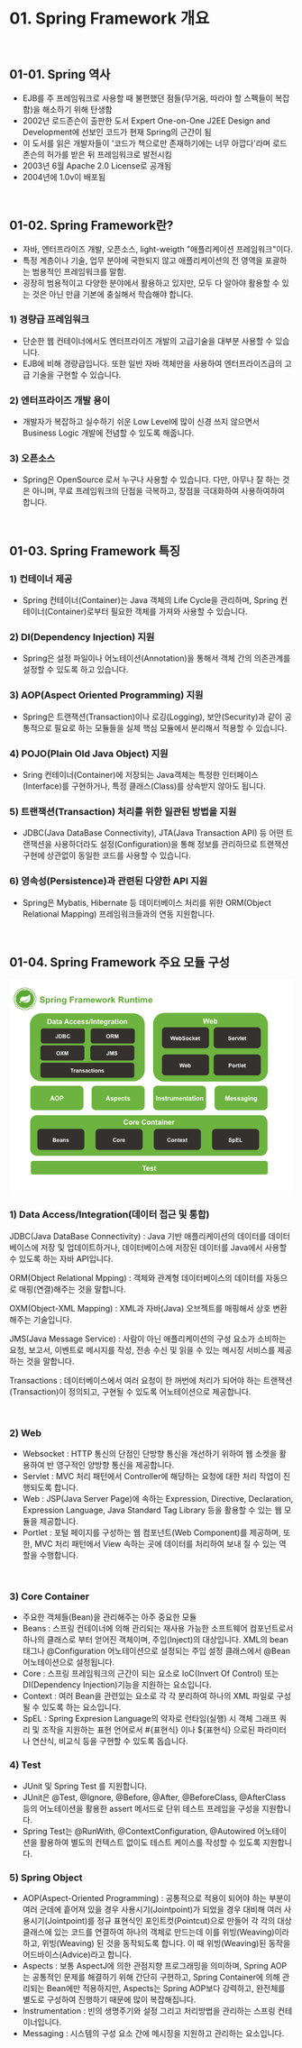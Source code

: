 # 01. Spring Framework 개요

<br>

## 01-01. Spring 역사
- EJB를 주 프레임워크로 사용할 때 불편했던 점들(무거움, 따라야 할 스펙들이 복잡함)을 해소하기 위해 탄생함
- 2002년 로드존슨이 출판한 도서 Expert One-on-One J2EE Design and Development에 선보인 코드가 현재 Spring의 근간이 됨
- 이 도서를 읽은 개발자들이 '코드가 책으로만 존재하기에는 너무 아깝다'라며 로드 존슨의 허가를 받은 뒤 프레임워크로 발전시킴
- 2003년 6월 Apache 2.0 License로 공개됨
- 2004년에 1.0v이 배포됨

<br>

## 01-02. Spring Framework란?
- 자바, 엔터프라이즈 개발, 오픈소스, light-weigth "애플리케이션 프레임워크"이다.
- 특정 계층이나 기술, 업무 분야에 국한되지 않고 애플리케이션의 전 영역을 포괄하는 범용적인 프레임워크를 말함.
- 굉장히 범용적이고 다양한 분야에서 활용하고 있지만, 모두 다 알아야 활용할 수 있는 것은 아닌 만큼 기본에 충실해서 학습해야 합니다.

### 1) 경량급 프레임워크
- 단순한 웹 컨테이너에서도 엔터프라이즈 개발의 고급기술을 대부분 사용할 수 있습니다.
- EJB에 비해 경량급입니다. 또한 일반 자바 객체만을 사용하여 엔터프라이즈급의 고급 기술을 구현할 수 있습니다.

### 2) 엔터프라이즈 개발 용이
- 개발자가 복잡하고 실수하기 쉬운 Low Level에 많이 신경 쓰지 않으면서 Business Logic 개발에 전념할 수 있도록 해줍니다.

### 3) 오픈소스
- Spring은 OpenSource 로서 누구나 사용할 수 있습니다. 다만, 아무나 잘 하는 것은 아니며, 무료 프레임워크의 단점을 극복하고, 장점을 극대화하여 사용하여하여 합니다.

<br>


## 01-03. Spring Framework 특징
### 1) 컨테이너 제공
- Spring 컨테이너(Container)는 Java 객체의 Life Cycle을 관리하며, Spring 컨테이너(Container)로부터 필요한 객체를 가져와 사용할 수 있습니다.

### 2) DI(Dependency Injection) 지원
- Spring은 설정 파일이나 어노테이션(Annotation)을 통해서 객체 간의 의존관계를 설정할 수 있도록 하고 있습니다.

### 3) AOP(Aspect Oriented Programming) 지원
- Spring은 트랜잭션(Transaction)이나 로깅(Logging), 보안(Security)과 같이 공통적으로 필요로 하는 모듈들을 실제 핵심 모듈에서 분리해서 적용할 수 있습니다.

### 4) POJO(Plain Old Java Object) 지원
- Sring 컨테이너(Container)에 저장되는 Java객체는 특정한 인터페이스(Interface)를 구현하거나, 특정 클래스(Class)를 상속받지 않아도 됩니다.

### 5) 트랜잭션(Transaction) 처리를 위한 일관된 방법을 지원
- JDBC(Java DataBase Connectivity), JTA(Java Transaction API) 등 어떤 트랜잭션을 사용하더라도 설정(Configuration)을 통해 정보를 관리하므로 트랜잭션 구현에 상관없이 동일한 코드를 사용할 수 있습니다.

### 6) 영속성(Persistence)과 관련된 다양한 API 지원
- Spring은 Mybatis, Hibernate 등 데이터베이스 처리를 위한 ORM(Object Relational Mapping) 프레임워크들과의 연동 지원합니다.

<br>

## 01-04. Spring Framework 주요 모듈 구성

![Spring Framework 주요 모듈 구성](./springframework001.png)

### 1) Data Access/Integration(데이터 접근 및 통합)

JDBC(Java DataBase Connectivity) : Java 기반 애플리케이션의 데이터를 데이터베이스에 저장 및 업데이트하거나, 데이터베이스에 저장된 데이터를 Java에서 사용할 수 있도록 하는 자바 API입니다.

ORM(Object Relational Mpping) : 객체와 관계형 데이터베이스의 데이터를 자동으로 매핑(연결)해주는 것을 말합니다.

OXM(Object-XML Mapping) : XML과 자바(Java) 오브젝트를 매핑해서 상호 변환해주는 기술입니다.

JMS(Java Message Service) : 사람이 아닌 애플리케이션의 구성 요소가 소비하는 요청, 보고서, 이벤트로 메시지를 작성, 전송 수신 및 읽을 수 있는 메시징 서비스를 제공하는 것을 말합니다.

Transactions : 데이터베이스에서 여러 요청이 한 꺼번에 처리가 되어야 하는 트랜잭션(Transaction)이 정의되고, 구현될 수 있도록 어노테이션으로 제공합니다.

<br>

### 2) Web
- Websocket :  HTTP 통신의 단점인 단방향 통신을 개선하기 위하여 웹 소켓을 활용하여 반 영구적인 양방향 통신을 제공합니다.
- Servlet : MVC 처리 패턴에서 Controller에 해당하는 요청에 대한 처리 작업이 진행되도록 합니다.
- Web : JSP(Java Server Page)에 속하는 Expression, Directive, Declaration, Expression Language, Java Standard Tag Library 등을 활용할 수 있는 웹 모듈을 제공합니다.
- Portlet : 포털 페이지를 구성하는 웹 컴포넌트(Web Component)를 제공하며, 또한, MVC 처리 패턴에서 View 속하는 곳에 데이터를 처리하여 보내 질 수 있는 역할을 수행합니다.

<br>

### 3) Core Container
- 주요한 객체들(Bean)을 관리해주는 아주 중요한 모듈
- Beans : 스프링 컨테이너에 의해 관리되는 재사용 가능한 소프트웨어 컴포넌트로서 하나의 클래스로 부터 얻어진 객체이며, 주입(Inject)의 대상입니다. XML의 bean 태그나 @Configuration 어노테이션으로 설정되는 주입 설정 클래스에서 @Bean 어노테이션으로 설정됩니다.
- Core : 스프링 프레임워크의 근간이 되는 요소로 IoC(Invert Of Control) 또는 DI(Dependency Injection)기능을 지원하는 요소입니다.
- Context : 여러 Bean을 관련있는 요소로 각 각 분리하여 하나의 XML 파일로 구성될 수 있도록 하는 요소입니다.
- SpEL : Spring Expresion Language의 약자로 런타임(실행) 시 객체 그래프 쿼리 및 조작을 지원하는 표현 언어로서 #{표현식} 이나 ${표현식} 으로된 파라미터나 연산식, 비교식 등을 구현할 수 있도록 돕습니다.

### 4) Test
- JUnit 및 Spring Test 를 지원합니다.
- JUnit은 @Test, @Ignore, @Before, @After, @BeforeClass, @AfterClass 등의 어노테이션을 활용한 assert 메서드로 단위 테스트 프레임을 구성을 지원합니다.
- Spring Test는 @RunWith, @ContextConfiguration, @Autowired 어노테이션을 활용하여 별도의 컨텍스트 없이도 테스트 케이스를 작성할 수 있도록 지원합니다.

### 5) Spring Object
- AOP(Aspect-Oriented Programming) : 공통적으로 적용이 되어야 하는 부분이 여러 군데에 흩어져 있을 경우 사용시기(Jointpoint)가 되었을 경우 대비해 여러 사용시기(Jointpoint)를 정규 표현식인 포인트컷(Pointcut)으로 만들어 각 각의 대상 클래스에 있는 코드를 연결하여 하나의 객체로 만드는데 이를 위빙(Weaving)이라 하고, 위빙(Weaving) 된 것을 동작되도록 합니다. 이 때 위빙(Weaving)된 동작을 어드바이스(Advice)라고 합니다.
- Aspects : 보통 AspectJ에 의한 관점지향 프로그래밍을 의미하며, Spring AOP는 공통적인 문제를 해결하기 위해 간단히 구현하고, Spring Container에 의해 관리되는 Bean에만 적용하지만, Aspects는 Spring AOP보다 강력하고, 완전체를 별도로 구성하여 진행하기 때문에 많이 복잡해집니다.
- Instrumentation : 빈의 생명주기와 설정 그리고 처리방법을 관리하는 스프링 컨테이너입니다.
- Messaging : 시스템의 구성 요소 간에 메시징을 지원하고 관리하는 요소입니다.
















